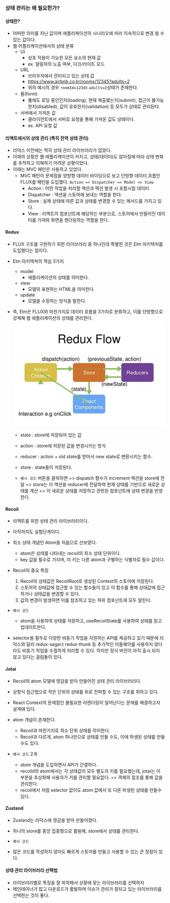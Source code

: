 ### 상태 관리는 왜 필요한가?

#### 상태란?

- 어떠한 의미를 지닌 값이며 애플리케이션의 시나리오에 따라 지속적으로 변경 될 수 있는 값이다.
- 웹 어플리케이션에서의 상태 분류
  - UI
    - 상호 작용이 가능한 모든 요소의 현재 값
    - ex. 알림차의 노출 여부, 다크/라이트 모드
  - URL
    - 브라우저에서 관리되고 있는 상태 값
    - https://www.airbnb.co.kr/rooms/12345?adults=2
    - 위의 예시의 경우 `roomId=12345` `adults=2`상태가 존재한다.
  - 폼(form)
    - 폼에도 로딩 중인인지(loading), 현재 제출됐는지(submit), 접근이 불가능한지(disabled), 값이 유효한지(validation) 등 모두가 상태로 관리된다.
  - 서버에서 가져온 값
    - 클라이언트에서 서버로 요청을 통해 가져온 값도 상태이다.
    - ex. API 요청 값

#### 리액트에서의 상태 관리 (특히 전역 상태 관리)

- 리덕스 이전에는 딱히 상태 관리 라이브러리가 없었다.
- 이때의 상황은 웹 애플리케이션이 커지고, 상태(데이터)도 많아짐에 따라 상태 변화를 추적하고 이해하기 어려운 상황이었다.
- 이때는 MVC 패턴은 사용하고 있었다.
  - MVC 패턴의 문제점을 양방향 데이터 바이딩으로 보고 단방향 데이터 흐름인 FLUX를 패턴을 도입했다.
    `Action => Dispatcher => Model => View`
    - Action : 어떤 작업을 처리할 액션과 액션 발생 시 포함시킬 데이터
    - Dispatcher : 액션을 스토어에 보내는 역할을 한다.
    - Store : 실제 상태에 따른 값과 상태를 변경할 수 있는 메서드를 가지고 있다.
    - View : 리액트의 컴포넌트에 해당하는 부분으로, 스토어에서 만들어진 데이터를 가져와 화면을 렌더링하는 역할을 한다.

#### Redux

- FLUX 구조를 구현하기 위한 라이브러리 중 하나인데 특별한 것은 Elm 아키텍처를 도입했다는 점이다.

- Elm 아키텍쳐의 핵심 3가지

  - model
    - 애플리케이션의 상태를 의미한다.
  - view
    - 모델의 표현하는 HTML을 의미한다.
  - update
    - 모델을 수정하는 방식을 말한다.

- 즉, Elm은 FLUX와 마찬가지로 데이터 흐름을 3가지로 분류하고, 이를 단방향으로 강제해 웹 애플리케이션의 상태를 관리한다.
  <img src="./img/Screenshot 2024-05-10 at 5.17.48 PM.png" />

  - state : store에 저장되어 있는 값
  - action : store에 저장된 값을 변경시키는 방식
  - reducer : action + old state를 받아서 new state로 변환시키는 함수.
  - store : state들이 저장된다.

  - `예시 코드`
    버튼을 클릭하면 => dispatch 함수가 increment 액션을 store에 전달 => store는 이 액션을 reducer에 전달하여 현재 상태를 기반으로 새로운 상태를 계산 => 이 새로운 상태를 저장하고 관련된 컴포넌트에 상태 변경을 반영한다.

#### Recoil

- 리액트를 위한 상태 관리 라이브러리이다.
- 아직까지도 실험단계이다.
- 최소 상태 개념인 Atom을 처음으로 선보였다.
  - atom은 상태를 나타내는 recoil의 최소 상태 단위이다.
  - key 값을 필수로 가지며, 이 키는 다른 atom과 구별하는 식별자로 필수 값이다.
- Recoil의 중요 특징

  1. Recoil의 상태값은 RecoilRoot로 생성된 Context의 스토어에 저장된다.
  2. 스토어의 상태값에 접근할 수 있는 함수들이 있고 이 함수를 통해 상태값에 접근하거나 상태값을 변경할 수 있다.
  3. 값의 변경이 발생하면 이를 참조하고 있는 하위 컴포넌트에 모두 알린다.

- `예시 코드`

  - atom을 사용하여 상태를 저장하고, useRecoilState를 사용하여 상태를 읽고 업데이트한다.

- selector을 필두로 다양한 비동기 작업을 지원하는 API를 제공하고 있기 때문에 리덕스와 달리 redux-saga나 redux-thunk 등 추가적인 미들웨어를 사용하지 않더라도 비동기 작업을 수월하게 처리할 수 있다. 하지만 정식 버전이 아직 출시 되지 않고 있다는 걸림돌이 있다.

#### Jotai

- Recoil의 atom 모델에 영감을 받아 만들어진 상태 관리 라이브러리다.
- 상향식 접근법으로 작은 단위의 상태를 위로 전파할 수 있는 구조를 취하고 있다.
- React Context의 문제점인 불필요한 리렌더링이 일어난다는 문제를 해결하고자 설계돼 있다.
- atom 개념이 존재한다.

  - Recoil과 마찬가지로 최소 단위 상태를 의미한다.
  - Recoil과 다르게, atom 하나만으로 상태를 만들 수도, 이에 파생된 상태를 만들 수도 있다.

- `예시 코드` 2개
  - atom 개념을 도입하면서 API가 간결하다.
  - recoild의 atom에서는 각 상태값이 모두 별도의 키를 필요했는데, jotai는 이 부분을 추상화해 사용자가 키를 관리할 필요없다. => 객체의 참조를 통해 값을 관리한다.
  - recoil에서 처럼 selector 없이도 atom 값에서 또 다른 파생된 상태를 만들수 있다.

#### Zustand

- Zustand는 리덕스에 영감을 받아 만들어졌다.
- 하나의 store를 중앙 집중형으로 활용해, store에서 상태를 관리한다.

- `예시 코드`

- 많은 코드를 작성하지 않아도 빠르게 스토어를 만들고 사용할 수 있는 큰 장점이 있다.

#### 상태 관리 라이브러리 선택법

- 라이브러리별로 특징을 잘 파악해서 상황에 맞는 라이브러리를 선택하자
- 메인테이너가 많고 다운로드가 활발하며 이슈가 관리가 잘되고 있는 라이브러리를 선택한는 것이 좋다.

